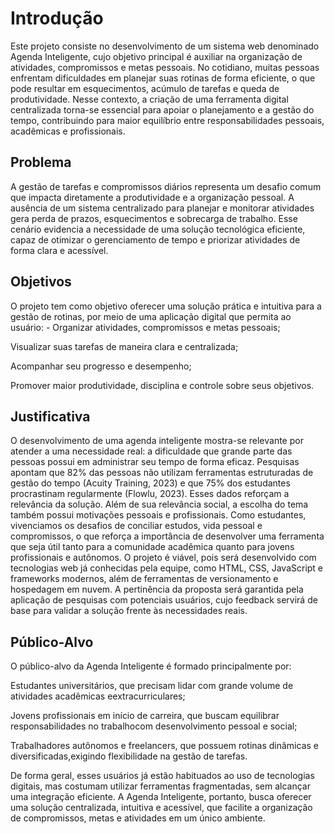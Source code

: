 # Introdução

Este projeto consiste no desenvolvimento de um sistema web denominado Agenda
Inteligente, cujo objetivo principal é auxiliar na organização de atividades, compromissos e
metas pessoais. No cotidiano, muitas pessoas enfrentam dificuldades em planejar suas
rotinas de forma eficiente, o que pode resultar em esquecimentos, acúmulo de tarefas e
queda de produtividade. Nesse contexto, a criação de uma ferramenta digital centralizada
torna-se essencial para apoiar o planejamento e a gestão do tempo, contribuindo para maior
equilíbrio entre responsabilidades pessoais, acadêmicas e profissionais. 

## Problema

A gestão de tarefas e compromissos diários representa um desafio comum que impacta
diretamente a produtividade e a organização pessoal. A ausência de um sistema
centralizado para planejar e monitorar atividades gera perda de prazos, esquecimentos e
sobrecarga de trabalho. Esse cenário evidencia a necessidade de uma solução tecnológica
eficiente, capaz de otimizar o gerenciamento de tempo e priorizar atividades de forma clara
e acessível. 

## Objetivos

O projeto tem como objetivo oferecer uma solução prática e intuitiva para a gestão de rotinas, por meio de uma aplicação digital que permita ao usuário: - Organizar atividades, compromissos e metas pessoais;   

Visualizar suas tarefas de maneira clara e centralizada;   

Acompanhar seu progresso e desempenho;   

Promover maior produtividade, disciplina e controle sobre seus objetivos.
## Justificativa

O desenvolvimento de uma agenda inteligente mostra-se relevante por atender a uma necessidade real: a dificuldade que grande parte das pessoas possui em administrar seu tempo de forma eficaz. Pesquisas apontam que 82% das pessoas não utilizam ferramentas estruturadas de gestão do tempo (Acuity Training, 2023) e que 75% dos estudantes procrastinam regularmente (Flowlu, 2023). Esses dados reforçam a relevância da solução. Além de sua relevância social, a escolha do tema também possui motivações pessoais e profissionais. Como estudantes, vivenciamos os desafios de conciliar estudos, vida pessoal e compromissos, o que reforça a importância de desenvolver uma ferramenta que seja útil tanto para a comunidade acadêmica quanto para jovens profissionais e autônomos. O projeto é viável, pois será desenvolvido com tecnologias web já conhecidas pela equipe, como HTML, CSS, JavaScript e frameworks modernos, além de ferramentas de versionamento e hospedagem em nuvem. A pertinência da proposta será garantida pela aplicação de pesquisas com potenciais usuários, cujo feedback servirá de base para validar a solução frente às necessidades reais.    
## Público-Alvo

O público-alvo da Agenda Inteligente é formado principalmente por:  

Estudantes universitários, que precisam lidar com grande volume de atividades acadêmicas eextracurriculares;  

Jovens profissionais em início de carreira, que buscam equilibrar responsabilidades no trabalhocom desenvolvimento pessoal e social;  

Trabalhadores autônomos e freelancers, que possuem rotinas dinâmicas e diversificadas,exigindo flexibilidade na gestão de tarefas.  

De forma geral, esses usuários já estão habituados ao uso de tecnologias digitais, mas costumam utilizar ferramentas fragmentadas, sem alcançar uma integração eficiente. A Agenda Inteligente, portanto, busca oferecer uma solução centralizada, intuitiva e acessível, que facilite a organização de compromissos, metas e atividades em um único ambiente.  
